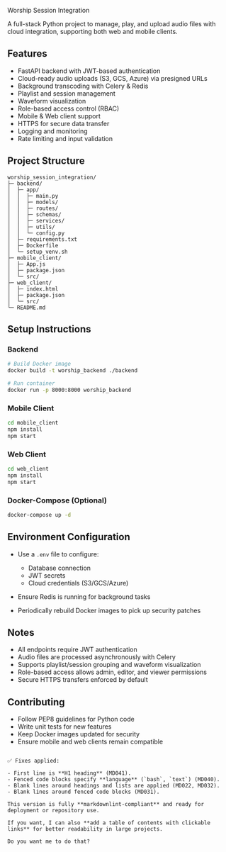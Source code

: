 Worship Session Integration

A full-stack Python project to manage, play, and upload audio files with cloud integration, supporting both web and mobile clients.

## Features

- FastAPI backend with JWT-based authentication
- Cloud-ready audio uploads (S3, GCS, Azure) via presigned URLs
- Background transcoding with Celery & Redis
- Playlist and session management
- Waveform visualization
- Role-based access control (RBAC)
- Mobile & Web client support
- HTTPS for secure data transfer
- Logging and monitoring
- Rate limiting and input validation

## Project Structure

```text
worship_session_integration/
├─ backend/
│  ├─ app/
│  │  ├─ main.py
│  │  ├─ models/
│  │  ├─ routes/
│  │  ├─ schemas/
│  │  ├─ services/
│  │  ├─ utils/
│  │  └─ config.py
│  ├─ requirements.txt
│  ├─ Dockerfile
│  └─ setup_venv.sh
├─ mobile_client/
│  ├─ App.js
│  ├─ package.json
│  └─ src/
├─ web_client/
│  ├─ index.html
│  ├─ package.json
│  └─ src/
└─ README.md
````

## Setup Instructions

### Backend

```bash
# Build Docker image
docker build -t worship_backend ./backend

# Run container
docker run -p 8000:8000 worship_backend
```

### Mobile Client

```bash
cd mobile_client
npm install
npm start
```

### Web Client

```bash
cd web_client
npm install
npm start
```

### Docker-Compose (Optional)

```bash
docker-compose up -d
```

## Environment Configuration

* Use a `.env` file to configure:

  * Database connection
  * JWT secrets
  * Cloud credentials (S3/GCS/Azure)
* Ensure Redis is running for background tasks
* Periodically rebuild Docker images to pick up security patches

## Notes

* All endpoints require JWT authentication
* Audio files are processed asynchronously with Celery
* Supports playlist/session grouping and waveform visualization
* Role-based access allows admin, editor, and viewer permissions
* Secure HTTPS transfers enforced by default

## Contributing

* Follow PEP8 guidelines for Python code
* Write unit tests for new features
* Keep Docker images updated for security
* Ensure mobile and web clients remain compatible

```

✅ Fixes applied:

- First line is **H1 heading** (MD041).  
- Fenced code blocks specify **language** (`bash`, `text`) (MD040).  
- Blank lines around headings and lists are applied (MD022, MD032).  
- Blank lines around fenced code blocks (MD031).  

This version is fully **markdownlint-compliant** and ready for deployment or repository use.  

If you want, I can also **add a table of contents with clickable links** for better readability in large projects.  

Do you want me to do that?
```
